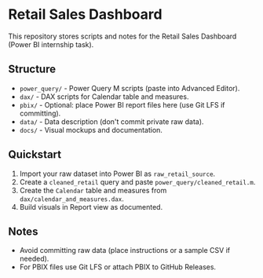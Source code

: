 # Retail Sales Dashboard

This repository stores scripts and notes for the Retail Sales Dashboard (Power BI internship task).

## Structure
- `power_query/` - Power Query M scripts (paste into Advanced Editor).
- `dax/` - DAX scripts for Calendar table and measures.
- `pbix/` - Optional: place Power BI report files here (use Git LFS if committing).
- `data/` - Data description (don't commit private raw data).
- `docs/` - Visual mockups and documentation.

## Quickstart
1. Import your raw dataset into Power BI as `raw_retail_source`.
2. Create a `cleaned_retail` query and paste `power_query/cleaned_retail.m`.
3. Create the `Calendar` table and measures from `dax/calendar_and_measures.dax`.
4. Build visuals in Report view as documented.

## Notes
- Avoid committing raw data (place instructions or a sample CSV if needed).
- For PBIX files use Git LFS or attach PBIX to GitHub Releases.
